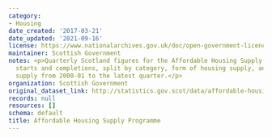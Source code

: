 ```yaml
---
category:
- Housing
date_created: '2017-03-21'
date_updated: '2021-09-16'
license: https://www.nationalarchives.gov.uk/doc/open-government-licence/version/3/
maintainer: Scottish Government
notes: <p>Quarterly Scotland figures for the Affordable Housing Supply Programme approvals,
  starts and completions, split by category, form of housing supply, and type of housing
  supply from 2000-01 to the latest quarter.</p>
organization: Scottish Government
original_dataset_link: http://statistics.gov.scot/data/affordable-housing-supply-programme
records: null
resources: []
schema: default
title: Affordable Housing Supply Programme
---
```

